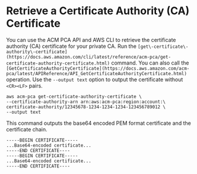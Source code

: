 # Retrieve a Certificate Authority \(CA\) Certificate<a name="PcaGetCACert"></a>

You can use the ACM PCA API and AWS CLI to retrieve the certificate authority \(CA\) certificate for your private CA\. Run the `[get\-certificate\-authority\-certificate](https://docs.aws.amazon.com/cli/latest/reference/acm-pca/get-certificate-authority-certificate.html)` command\. You can also call the `[GetCertificateAuthorityCertificate](https://docs.aws.amazon.com/acm-pca/latest/APIReference/API_GetCertificateAuthorityCertificate.html)` operation\. Use the `--output text` option to output the certificate without `<CR><LF>` pairs\. 

```
aws acm-pca get-certificate-authority-certificate \
--certificate-authority-arn arn:aws:acm-pca:region:account:\
certificate-authority/12345678-1234-1234-1234-123456789012 \
--output text
```

This command outputs the base64 encoded PEM format certificate and the certificate chain\.

```
-----BEGIN CERTIFICATE-----
...Base64-encoded certificate...
-----END CERTIFICATE----
-----BEGIN CERTIFICATE-----
...Base64-encoded certificate...
-----END CERTIFICATE----
```